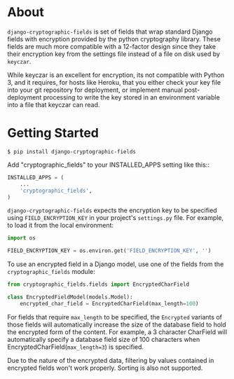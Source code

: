 # About

`django-cryptographic-fields` is set of fields that wrap standard Django fields with encryption provided by the python cryptography library. These fields are much more compatible with a 12-factor design since they take their encryption key from the settings file instead of a file on disk used by `keyczar`.

While keyczar is an excellent for encryption, its not compatible with Python 3, and it requires, for hosts like Heroku, that you either check your key file into your git repository for deployment, or implement manual post-deployment processing to write the key stored in an environment variable into a file that keyczar can read.

# Getting Started

```shell
$ pip install django-cryptographic-fields
```

Add "cryptographic_fields" to your INSTALLED_APPS setting like this::

```python
INSTALLED_APPS = (
    ...
    'cryptographic_fields',
)
```

`django-cryptographic-fields` expects the encryption key to be specified using `FIELD_ENCRYPTION_KEY` in your project's `settings.py` file. For example, to load it from the local environment:

```python
import os

FIELD_ENCRYPTION_KEY = os.environ.get('FIELD_ENCRYPTION_KEY', '')
```

To use an encrypted field in a Django model, use one of the fields from the `cryptographic_fields` module:

```python
from cryptographic_fields.fields import EncryptedCharField

class EncryptedFieldModel(models.Model):
    encrypted_char_field = EncryptedCharField(max_length=100)
```

For fields that require `max_length` to be specified, the `Encrypted` variants of those fields will automatically increase the size of the database field to hold the encrypted form of the content. For example, a 3 character CharField will automatically specify a database field size of 100 characters when EncryptedCharField(`max_length=3`) is specified.

Due to the nature of the encrypted data, filtering by values contained in encrypted fields won't work properly. Sorting is also not supported.
